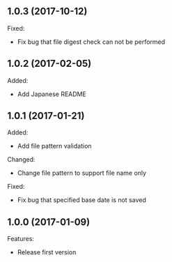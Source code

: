 ## 1.0.3 (2017-10-12)

Fixed:

  - Fix bug that file digest check can not be performed


## 1.0.2 (2017-02-05)

Added:

  - Add Japanese README


## 1.0.1 (2017-01-21)

Added:

  - Add file pattern validation

Changed:

  - Change file pattern to support file name only

Fixed:

  - Fix bug that specified base date is not saved


## 1.0.0 (2017-01-09)

Features:

  - Release first version
